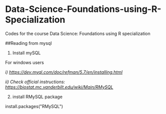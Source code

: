# Data-Science-Foundations-using-R-Specialization
Codes for the course Data Science: Foundations using R specialization




##Reading from mysql
1. Install mySQL

For windows users 

_i) https://dev.myql.com/doc/refman/5.7/en/installing.html_

_ii) Check official instructions: https://biostat.mc.vanderbilt.edu/wiki/Main/RMySQL_

2. install RMySQL package

install.packages("RMySQL")
